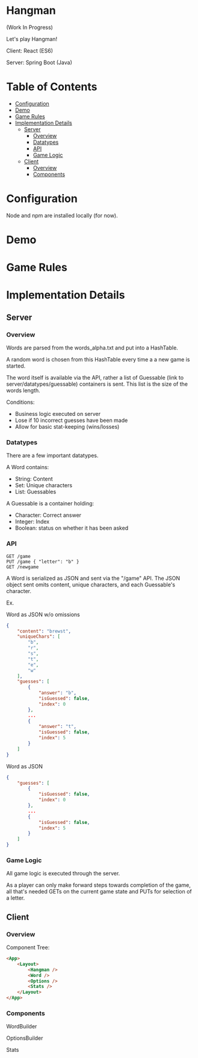# Hangman

(Work In Progress)

Let's play Hangman!

Client: React (ES6)

Server: Spring Boot (Java)

# Table of Contents

- [Configuration](https://gitlab.com/hkailahi/client-server-hangman#configuration)
- [Demo](https://gitlab.com/hkailahi/client-server-hangman#demo)
- [Game Rules](https://gitlab.com/hkailahi/client-server-hangman#game-rules)
- [Implementation Details](https://gitlab.com/hkailahi/client-server-hangman#implementation-details)
    - [Server](https://gitlab.com/hkailahi/client-server-hangman#server)
        - [Overview](https://gitlab.com/hkailahi/client-server-hangman#overview)
        - [Datatypes](https://gitlab.com/hkailahi/client-server-hangman#datatypes)
        - [API](https://gitlab.com/hkailahi/client-server-hangman#api)
        - [Game Logic](https://gitlab.com/hkailahi/client-server-hangman#game-logic)
    - [Client](https://gitlab.com/hkailahi/client-server-hangman#client)
        - [Overview](https://gitlab.com/hkailahi/client-server-hangman#overview-1)
        - [Components](https://gitlab.com/hkailahi/client-server-hangman#components)

# Configuration

Node and npm are installed locally (for now).

# Demo
# Game Rules
# Implementation Details

## Server

### Overview

Words are parsed from the words_alpha.txt and put into a HashTable.

A random word is chosen from this HashTable every time a a new game is started.

The word itself is available via the API, rather a list of Guessable (link to server/datatypes/guessable) containers is sent. This list is the size of the words length.

Conditions:

- Business logic executed on server
- Lose if 10 incorrect guesses have been made
- Allow for basic stat-keeping (wins/losses)

### Datatypes

There are a few important datatypes.

A Word contains:
- String: Content
- Set: Unique characters
- List: Guessables

A Guessable is a container holding:
- Character: Correct answer
- Integer: Index
- Boolean: status on whether it has been asked

### API

```
GET /game
PUT /game { "letter": "b" }
GET /newgame
```

A Word is serialized as JSON and sent via the "/game" API. The JSON object sent omits content, unique characters, and each Guessable's character.

Ex.

Word as JSON w/o omissions
```JSON
{
    "content": "brewst",
    "uniqueChars": [
        "b",
        "r",
        "s",
        "t",
        "e",
        "w"
    ],
    "guesses": [
        {
            "answer": "b",
            "isGuessed": false,
            "index": 0
        },
        ...
        {
            "answer": "t",
            "isGuessed": false,
            "index": 5
        }
    ]
}
```


Word as JSON
```JSON
{
    "guesses": [
        {
            "isGuessed": false,
            "index": 0
        },
        ...
        {
            "isGuessed": false,
            "index": 5
        }
    ]
}
```


### Game Logic

All game logic is executed through the server.

As a player can only make forward steps towards completion of the game, all that's needed GETs on the current game state and PUTs for selection of a letter.

## Client

### Overview

Component Tree:

```HTML
<App>
    <Layout>
        <Hangman />
        <Word />
        <Options />
        <Stats />
    </Layout>
</App>
```

### Components

WordBuilder

OptionsBuilder

Stats
